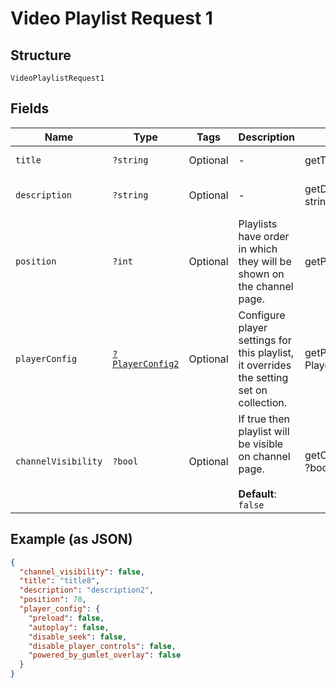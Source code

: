 
# Video Playlist Request 1

## Structure

`VideoPlaylistRequest1`

## Fields

| Name | Type | Tags | Description | Getter | Setter |
|  --- | --- | --- | --- | --- | --- |
| `title` | `?string` | Optional | - | getTitle(): ?string | setTitle(?string title): void |
| `description` | `?string` | Optional | - | getDescription(): ?string | setDescription(?string description): void |
| `position` | `?int` | Optional | Playlists have order in which they will be shown on the channel page. | getPosition(): ?int | setPosition(?int position): void |
| `playerConfig` | [`?PlayerConfig2`](../../doc/models/player-config-2.md) | Optional | Configure player settings for this playlist, it overrides the setting set on collection. | getPlayerConfig(): ?PlayerConfig2 | setPlayerConfig(?PlayerConfig2 playerConfig): void |
| `channelVisibility` | `?bool` | Optional | If true then playlist will be visible on channel page.<br><br>**Default**: `false` | getChannelVisibility(): ?bool | setChannelVisibility(?bool channelVisibility): void |

## Example (as JSON)

```json
{
  "channel_visibility": false,
  "title": "title8",
  "description": "description2",
  "position": 70,
  "player_config": {
    "preload": false,
    "autoplay": false,
    "disable_seek": false,
    "disable_player_controls": false,
    "powered_by_gumlet_overlay": false
  }
}
```

